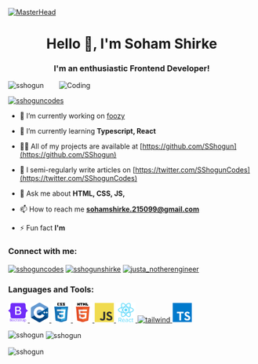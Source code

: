 [![MasterHead](https://mir-s3-cdn-cf.behance.net/project_modules/1400/6c0f9b95746151.5e9ecde69599e.gif)](https://rishavchanda.io)
<h1 align="center">Hello 👋, I'm Soham Shirke</h1>
<h3 align="center">I'm an enthusiastic Frontend Developer!</h3>
<img align="right" alt="Coding" width="400" src="https://i.pinimg.com/originals/e4/26/70/e426702edf874b181aced1e2fa5c6cde.gif">

<p align="left"> <img src="https://komarev.com/ghpvc/?username=sshogun&label=Profile%20views&color=0e75b6&style=flat" alt="sshogun" /> </p>

<p align="left"> <a href="https://twitter.com/sshoguncodes" target="blank"><img src="https://img.shields.io/twitter/follow/sshoguncodes?logo=twitter&style=for-the-badge" alt="sshoguncodes" /></a> </p>

- 🔭 I’m currently working on [foozy](https://github.com/SShogun/foozy)

- 🌱 I’m currently learning **Typescript, React**

- 👨‍💻 All of my projects are available at [https://github.com/SShogun](https://github.com/SShogun)

- 📝 I semi-regularly write articles on [https://twitter.com/SShogunCodes](https://twitter.com/SShogunCodes)

- 💬 Ask me about **HTML, CSS, JS,**

- 📫 How to reach me **sohamshirke.215099@gmail.com**

- ⚡ Fun fact **I'm**

<h3 align="left">Connect with me:</h3>
<p align="left">
<a href="https://twitter.com/sshoguncodes" target="blank"><img align="center" src="https://raw.githubusercontent.com/rahuldkjain/github-profile-readme-generator/master/src/images/icons/Social/twitter.svg" alt="sshoguncodes" height="30" width="40" /></a>
<a href="https://linkedin.com/in/sshogunshirke" target="blank"><img align="center" src="https://raw.githubusercontent.com/rahuldkjain/github-profile-readme-generator/master/src/images/icons/Social/linked-in-alt.svg" alt="sshogunshirke" height="30" width="40" /></a>
<a href="https://instagram.com/justa_notherengineer" target="blank"><img align="center" src="https://raw.githubusercontent.com/rahuldkjain/github-profile-readme-generator/master/src/images/icons/Social/instagram.svg" alt="justa_notherengineer" height="30" width="40" /></a>
</p>

<h3 align="left">Languages and Tools:</h3>
<p align="left"> <a href="https://getbootstrap.com" target="_blank" rel="noreferrer"> <img src="https://raw.githubusercontent.com/devicons/devicon/master/icons/bootstrap/bootstrap-plain-wordmark.svg" alt="bootstrap" width="40" height="40"/> </a> <a href="https://www.w3schools.com/cpp/" target="_blank" rel="noreferrer"> <img src="https://raw.githubusercontent.com/devicons/devicon/master/icons/cplusplus/cplusplus-original.svg" alt="cplusplus" width="40" height="40"/> </a> <a href="https://www.w3schools.com/css/" target="_blank" rel="noreferrer"> <img src="https://raw.githubusercontent.com/devicons/devicon/master/icons/css3/css3-original-wordmark.svg" alt="css3" width="40" height="40"/> </a> <a href="https://www.w3.org/html/" target="_blank" rel="noreferrer"> <img src="https://raw.githubusercontent.com/devicons/devicon/master/icons/html5/html5-original-wordmark.svg" alt="html5" width="40" height="40"/> </a> <a href="https://developer.mozilla.org/en-US/docs/Web/JavaScript" target="_blank" rel="noreferrer"> <img src="https://raw.githubusercontent.com/devicons/devicon/master/icons/javascript/javascript-original.svg" alt="javascript" width="40" height="40"/> </a> <a href="https://reactjs.org/" target="_blank" rel="noreferrer"> <img src="https://raw.githubusercontent.com/devicons/devicon/master/icons/react/react-original-wordmark.svg" alt="react" width="40" height="40"/> </a> <a href="https://tailwindcss.com/" target="_blank" rel="noreferrer"> <img src="https://www.vectorlogo.zone/logos/tailwindcss/tailwindcss-icon.svg" alt="tailwind" width="40" height="40"/> </a> <a href="https://www.typescriptlang.org/" target="_blank" rel="noreferrer"> <img src="https://raw.githubusercontent.com/devicons/devicon/master/icons/typescript/typescript-original.svg" alt="typescript" width="40" height="40"/> </a> </p>

<p><img align="left" src="https://github-readme-stats.vercel.app/api/top-langs?username=sshogun&show_icons=true&locale=en&layout=compact" alt="sshogun" /></p>

<p>&nbsp;<img align="center" src="https://github-readme-stats.vercel.app/api?username=sshogun&show_icons=true&locale=en" alt="sshogun" /></p>

<p><img align="center" src="https://github-readme-streak-stats.herokuapp.com/?user=sshogun&" alt="sshogun" /></p>
